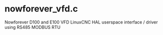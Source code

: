 # nowforever_vfd.c
Nowforever D100 and E100 VFD LinuxCNC HAL userspace interface / driver using RS485 MODBUS RTU

